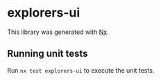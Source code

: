 # explorers-ui

This library was generated with [Nx](https://nx.dev).

## Running unit tests

Run `nx test explorers-ui` to execute the unit tests.
